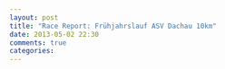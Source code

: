 ```yaml
---
layout: post
title: "Race Report: Frühjahrslauf ASV Dachau 10km"
date: 2013-05-02 22:30
comments: true
categories: 
---
```


